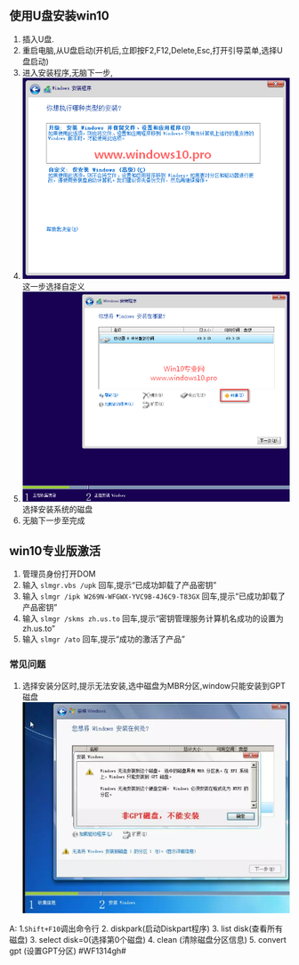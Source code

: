  ## 使用U盘安装win10
 1. 插入U盘.
 2. 重启电脑,从U盘启动(开机后,立即按F2,F12,Delete,Esc,打开引导菜单,选择U盘启动)
 3. 进入安装程序,无脑下一步,
 4. ![](./images/2014-10-02_080734.png)</br>这一步选择自定义
 5. ![](./images/2014-10-25_234600.png)</br> 选择安装系统的磁盘
 6. 无脑下一步至完成
 
 ## win10专业版激活
 1. 管理员身份打开DOM
 2. 输入 `slmgr.vbs /upk` 回车,提示“已成功卸载了产品密钥”
 3. 输入 `slmgr /ipk W269N-WFGWX-YVC9B-4J6C9-T83GX` 回车,提示“已成功卸载了产品密钥”
 4. 输入 `slmgr /skms zh.us.to` 回车,提示“密钥管理服务计算机名成功的设置为zh.us.to”
 5. 输入 `slmgr /ato` 回车,提示“成功的激活了产品”
 
 ### 常见问题
 1. 选择安装分区时,提示无法安装,选中磁盘为MBR分区,window只能安装到GPT磁盘
![](./images/962108-b0ace4d5d4cac2ac.webp)

 A: 1.`Shift+F10`调出命令行
	2. diskpark(启动Diskpart程序)
	3. list disk(查看所有磁盘)
	3. select disk=0(选择第0个磁盘)
	4. clean (清除磁盘分区信息)
	5. convert gpt (设置GPT分区)
	#WF1314gh#
